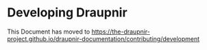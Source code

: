 <!--
SPDX-FileCopyrightText: 2024 Gnuxie <Gnuxie@protonmail.com>

SPDX-License-Identifier: CC0-1.0
-->

# Developing Draupnir

This Document has moved to https://the-draupnir-project.github.io/draupnir-documentation/contributing/development
